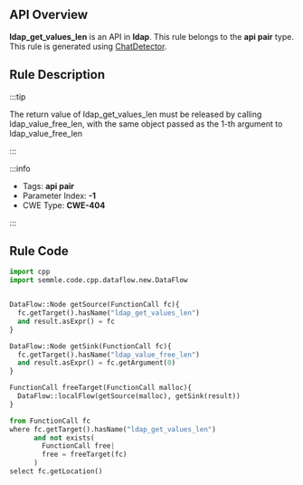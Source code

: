 ---
---


## API Overview
**ldap_get_values_len** is an API in **ldap**. This rule belongs to the **api pair** type. This rule is generated using [ChatDetector](../../tools/ChatDetector).
## Rule Description

:::tip

The return value of ldap_get_values_len must be released by calling ldap_value_free_len, with the same object passed as the 1-th argument to ldap_value_free_len

:::

:::info

- Tags: **api pair**
- Parameter Index: **-1**
- CWE Type: **CWE-404**

:::

## Rule Code
```python
import cpp
import semmle.code.cpp.dataflow.new.DataFlow


DataFlow::Node getSource(FunctionCall fc){
  fc.getTarget().hasName("ldap_get_values_len")
  and result.asExpr() = fc
}

DataFlow::Node getSink(FunctionCall fc){
  fc.getTarget().hasName("ldap_value_free_len")
  and result.asExpr() = fc.getArgument(0)
}

FunctionCall freeTarget(FunctionCall malloc){
  DataFlow::localFlow(getSource(malloc), getSink(result))
}

from FunctionCall fc
where fc.getTarget().hasName("ldap_get_values_len")
      and not exists(
        FunctionCall free| 
        free = freeTarget(fc)
      )
select fc.getLocation()

```